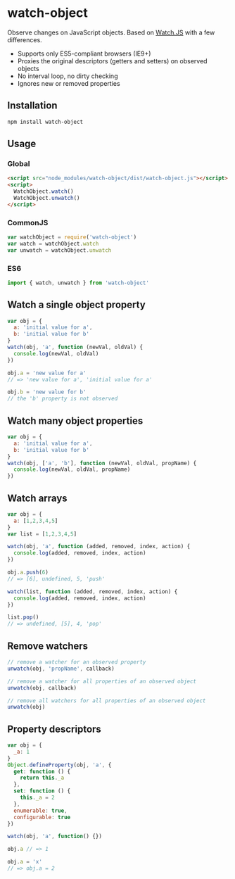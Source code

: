 # watch-object

<!-- [![npm version](https://badge.fury.io/js/watch-object.svg)](https://badge.fury.io/js/watch-object)
[![Build Status](https://travis-ci.org/themekit/watch-object.svg?branch=master)](https://travis-ci.org/themekit/watch-object)
[![Coverage Status](https://coveralls.io/repos/github/themekit/watch-object/badge.svg?branch=master)](https://coveralls.io/github/themekit/watch-object?branch=master) -->

Observe changes on JavaScript objects. Based on [Watch.JS](https://github.com/melanke/Watch.JS) with a few differences.

- Supports only ES5-compliant browsers (IE9+)
- Proxies the original descriptors (getters and setters) on observed objects
- No interval loop, no dirty checking
- Ignores new or removed properties

## Installation
```bash
npm install watch-object
```

## Usage
### Global
```html
<script src="node_modules/watch-object/dist/watch-object.js"></script>
<script>
  WatchObject.watch()
  WatchObject.unwatch()
</script>
```

### CommonJS
```js
var watchObject = require('watch-object')
var watch = watchObject.watch
var unwatch = watchObject.unwatch
```

### ES6
```js
import { watch, unwatch } from 'watch-object'
```

## Watch a single object property
```js
var obj = {
  a: 'initial value for a',
  b: 'initial value for b'
}
watch(obj, 'a', function (newVal, oldVal) {
  console.log(newVal, oldVal)
})

obj.a = 'new value for a'
// => 'new value for a', 'initial value for a'

obj.b = 'new value for b'
// the 'b' property is not observed
```

## Watch many object properties
```js
var obj = {
  a: 'initial value for a',
  b: 'initial value for b'
}
watch(obj, ['a', 'b'], function (newVal, oldVal, propName) {
  console.log(newVal, oldVal, propName)
})
```

## Watch arrays
```js
var obj = {
  a: [1,2,3,4,5]
}
var list = [1,2,3,4,5]

watch(obj, 'a', function (added, removed, index, action) {
  console.log(added, removed, index, action)
})

obj.a.push(6)
// => [6], undefined, 5, 'push'

watch(list, function (added, removed, index, action) {
  console.log(added, removed, index, action)
})

list.pop()
// => undefined, [5], 4, 'pop'
```

## Remove watchers
```js
// remove a watcher for an observed property
unwatch(obj, 'propName', callback)

// remove a watcher for all properties of an observed object
unwatch(obj, callback)

// remove all watchers for all properties of an observed object
unwatch(obj)
```

## Property descriptors
```js
var obj = {
  _a: 1
}
Object.defineProperty(obj, 'a', {
  get: function () {
    return this._a
  },
  set: function () {
    this._a = 2
  },
  enumerable: true,
  configurable: true
})

watch(obj, 'a', function() {})

obj.a // => 1

obj.a = 'x'
// => obj.a = 2
```